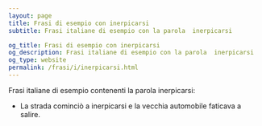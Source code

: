 ```yaml
---
layout: page
title: Frasi di esempio con inerpicarsi 
subtitle: Frasi italiane di esempio con la parola  inerpicarsi

og_title: Frasi di esempio con inerpicarsi 
og_description: Frasi italiane di esempio con la parola  inerpicarsi
og_type: website
permalink: /frasi/i/inerpicarsi.html
---
```


Frasi italiane di esempio contenenti la parola inerpicarsi:


- La strada cominciò a inerpicarsi e la vecchia automobile faticava a salire.
